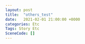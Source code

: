 ```yaml
---
layout: post
title:  "others_test"
date:   2021-02-01 21:00:00 +0000
categories: Etc
Tags: Story Etc
SceneCode: []
---
```

